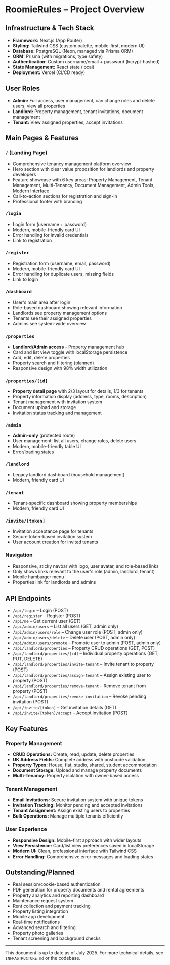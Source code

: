 # RoomieRules – Project Overview

## Infrastructure & Tech Stack

- **Framework:** Next.js (App Router)
- **Styling:** Tailwind CSS (custom palette, mobile-first, modern UI)
- **Database:** PostgreSQL (Neon, managed via Prisma ORM)
- **ORM:** Prisma (with migrations, type safety)
- **Authentication:** Custom username/email + password (bcrypt-hashed)
- **State Management:** React state (local)
- **Deployment:** Vercel (CI/CD ready)

## User Roles
- **Admin:** Full access, user management, can change roles and delete users, view all properties
- **Landlord:** Property management, tenant invitations, document management
- **Tenant:** View assigned properties, accept invitations

## Main Pages & Features

### `/` (Landing Page)
- Comprehensive tenancy management platform overview
- Hero section with clear value proposition for landlords and property developers
- Feature showcase with 6 key areas: Property Management, Tenant Management, Multi-Tenancy, Document Management, Admin Tools, Modern Interface
- Call-to-action sections for registration and sign-in
- Professional footer with branding

### `/login`
- Login form (username + password)
- Modern, mobile-friendly card UI
- Error handling for invalid credentials
- Link to registration

### `/register`
- Registration form (username, email, password)
- Modern, mobile-friendly card UI
- Error handling for duplicate users, missing fields
- Link to login

### `/dashboard`
- User's main area after login
- Role-based dashboard showing relevant information
- Landlords see property management options
- Tenants see their assigned properties
- Admins see system-wide overview

### `/properties`
- **Landlord/Admin access** - Property management hub
- Card and list view toggle with localStorage persistence
- Add, edit, delete properties
- Property search and filtering (planned)
- Responsive design with 98% width utilization

### `/properties/[id]`
- **Property detail page** with 2/3 layout for details, 1/3 for tenants
- Property information display (address, type, rooms, description)
- Tenant management with invitation system
- Document upload and storage
- Invitation status tracking and management

### `/admin`
- **Admin-only** (protected route)
- User management: list all users, change roles, delete users
- Modern, mobile-friendly table UI
- Error/loading states

### `/landlord`
- Legacy landlord dashboard (household management)
- Modern, friendly card UI

### `/tenant`
- Tenant-specific dashboard showing property memberships
- Modern, friendly card UI

### `/invite/[token]`
- Invitation acceptance page for tenants
- Secure token-based invitation system
- User account creation for invited tenants

### Navigation
- Responsive, sticky navbar with logo, user avatar, and role-based links
- Only shows links relevant to the user's role (admin, landlord, tenant)
- Mobile hamburger menu
- Properties link for landlords and admins

## API Endpoints
- `/api/login` – Login (POST)
- `/api/register` – Register (POST)
- `/api/me` – Get current user (GET)
- `/api/admin/users` – List all users (GET, admin only)
- `/api/admin/users/role` – Change user role (POST, admin only)
- `/api/admin/users/delete` – Delete user (POST, admin only)
- `/api/admin/users/promote` – Promote user to admin (POST, admin only)
- `/api/landlord/properties` – Property CRUD operations (GET, POST)
- `/api/landlord/properties/[id]` – Individual property operations (GET, PUT, DELETE)
- `/api/landlord/properties/invite-tenant` – Invite tenant to property (POST)
- `/api/landlord/properties/assign-tenant` – Assign existing user to property (POST)
- `/api/landlord/properties/remove-tenant` – Remove tenant from property (POST)
- `/api/landlord/properties/revoke-invitation` – Revoke pending invitation (POST)
- `/api/invite/[token]` – Get invitation details (GET)
- `/api/invite/[token]/accept` – Accept invitation (POST)

## Key Features

### Property Management
- **CRUD Operations:** Create, read, update, delete properties
- **UK Address Fields:** Complete address with postcode validation
- **Property Types:** House, flat, studio, shared, student accommodation
- **Document Storage:** Upload and manage property documents
- **Multi-Tenancy:** Property isolation with owner-based access

### Tenant Management
- **Email Invitations:** Secure invitation system with unique tokens
- **Invitation Tracking:** Monitor pending and accepted invitations
- **Tenant Assignment:** Assign existing users to properties
- **Bulk Operations:** Manage multiple tenants efficiently

### User Experience
- **Responsive Design:** Mobile-first approach with wider layouts
- **View Persistence:** Card/list view preferences saved in localStorage
- **Modern UI:** Clean, professional interface with Tailwind CSS
- **Error Handling:** Comprehensive error messages and loading states

## Outstanding/Planned
- Real session/cookie-based authentication
- PDF generation for property documents and rental agreements
- Property analytics and reporting dashboard
- Maintenance request system
- Rent collection and payment tracking
- Property listing integration
- Mobile app development
- Real-time notifications
- Advanced search and filtering
- Property photo galleries
- Tenant screening and background checks

---

This document is up to date as of July 2025. For more technical details, see `INFRASTRUCTURE.md` or the codebase. 